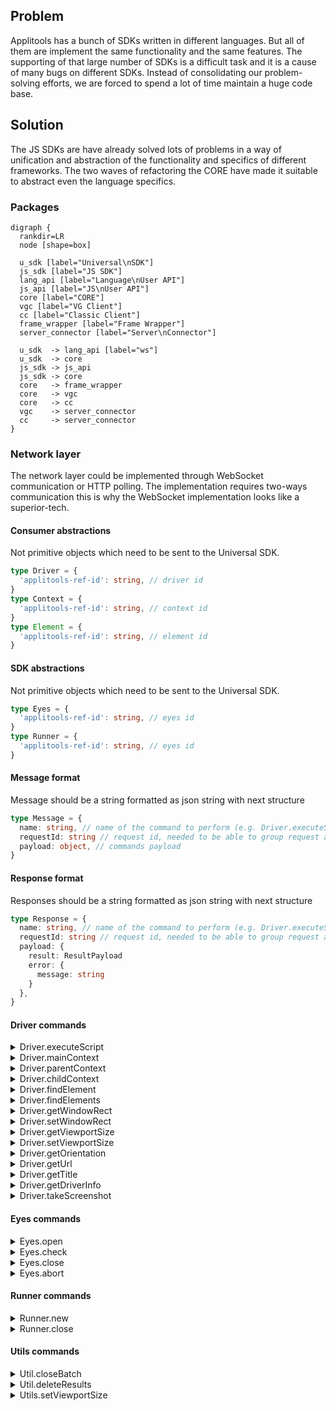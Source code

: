 ## Problem
Applitools has a bunch of SDKs written in different languages. But all of them are implement the same functionality and the same features. The supporting of that large number of SDKs is a difficult task and it is a cause of many bugs on different SDKs. Instead of consolidating our problem-solving efforts, we are forced to spend a lot of time maintain a huge code base.

## Solution
The JS SDKs are have already solved lots of problems in a way of unification and abstraction of the functionality and specifics of different frameworks. The two waves of refactoring the CORE have made it suitable to abstract even the language specifics.

### Packages

```graphviz
digraph {
  rankdir=LR
  node [shape=box]

  u_sdk [label="Universal\nSDK"]
  js_sdk [label="JS SDK"]
  lang_api [label="Language\nUser API"]
  js_api [label="JS\nUser API"]
  core [label="CORE"]
  vgc [label="VG Client"]
  cc [label="Classic Client"]
  frame_wrapper [label="Frame Wrapper"]
  server_connector [label="Server\nConnector"]

  u_sdk  -> lang_api [label="ws"]
  u_sdk  -> core
  js_sdk -> js_api
  js_sdk -> core
  core   -> frame_wrapper
  core   -> vgc
  core   -> cc
  vgc    -> server_connector
  cc     -> server_connector
}
```

### Network layer
The network layer could be implemented through WebSocket communication or HTTP polling. The implementation requires two-ways communication this is why the WebSocket implementation looks like a superior-tech.

#### Consumer abstractions
Not primitive objects which need to be sent to the Universal SDK.
```ts
type Driver = {
  'applitools-ref-id': string, // driver id
}
type Context = {
  'applitools-ref-id': string, // context id
}
type Element = {
  'applitools-ref-id': string, // element id
}
```

#### SDK abstractions
Not primitive objects which need to be sent to the Universal SDK.
```ts
type Eyes = {
  'applitools-ref-id': string, // eyes id
}
type Runner = {
  'applitools-ref-id': string, // eyes id
}
```

#### Message format
Message should be a string formatted as json string with next structure
```ts
type Message = {
  name: string, // name of the command to perform (e.g. Driver.executeScript or Eyes.open)
  requestId: string // request id, needed to be able to group request and response
  payload: object, // commands payload
}
```

#### Response format
Responses should be a string formatted as json string with next structure
```ts
type Response = {
  name: string, // name of the command to perform (e.g. Driver.executeScript or Eyes.open)
  requestId: string // request id, needed to be able to group request and response
  payload: {
    result: ResultPayload
    error: {
      message: string
    }
  },
}
```

#### Driver commands
<details>
  <summary>Driver.executeScript</summary>

  ```ts
  type RequestPayload = {
    contextId: string, // id of the context to execute script in
    script: // script to execute
    args: Array<any>, // an array of arguments which need to be passed to execute script function.
  }

  type ResultPayload = any, // the value returned from the script
  ```
</details>

<details>
  <summary>Driver.mainContext</summary>

  ```ts
  type RequestPayload = {
    context: Context, // id of the context to return main context for
  }

  type ResultPayload = Context, // id of the main context. Might be the same as one passed if context if already main
  ```
</details>

<details>
  <summary>Driver.parentContext</summary>

  ```ts
  type RequestPayload = {
    context: Context, // id of the context to return parent context for
  }

  type ResultPayload = Context, // id of the parent context. Might be the same as one passed if context is main
  ```
</details>

<details>
  <summary>Driver.childContext</summary>

  ```ts
  type RequestPayload = {
    context: Context, // id of the context to return parent context for
    element: Element, // frame element
  }

  type ResultPayload = Context, // id of the child context. Might be the same as one passed if context is main
  ```
</details>

<details>
  <summary>Driver.findElement</summary>

  ```ts
  type RequestPayload = {
    context: Context, // id of the context to find an element in
    selector: {
      type: string, // selector type (e.g. css, xpath, etc.)
      selector: string, // selector value
    },
  }

  type ResultPayload = Element | null, // id of the element or null if element is not found
  ```
</details> 

<details>
  <summary>Driver.findElements</summary>

  ```ts
  type RequestPayload = {
    context: Context, // id of the context to find an elements in
    selector: {
      type: string, // selector type (e.g. css, xpath, etc.)
      selector: string, // selector value
    },
  }

  type ResultPayload = Array<Element>, // elements found for specific selector in specific context
  ```
</details>

<details>
  <summary>Driver.getWindowRect</summary>

  ```ts
  type RequestPayload = {
    driver: Driver, // driver to get window rect for
  }

  type ResultPayload = {
    x: number, // offset relative to the left edge of the screen
    y: number, // offset relative to the top edge of the screen
    width: number, // width of the window
    height: number, // height of the window
  }
  ```
</details>

<details>
  <summary>Driver.setWindowRect</summary>

  ```ts
  type RequestPayload = {
    driver: Driver, // driver to set window rect for
    rect: {
      x: number, // window offset relative to the left edge of the screen
      y: number, // window offset relative to the top edge of the screen
      width: number, // width of the window
      height: number, // height of the window
    },
  }

  type ResultPayload = null
  ```
</details>

<details>
  <summary>Driver.getViewportSize</summary>

  ```ts
  type RequestPayload = {
    driver: Driver, // driver to get viewport size for
  }

  type ResultPayload = {
    width: number, // viewport width
    height: number, // viewport height
  }
  ```
</details>

<details>
  <summary>Driver.setViewportSize</summary>

  ```ts
  type RequestPayload = {
    driver: Driver, // driver to set viewport size for
    size: {
      width: number, // viewport width
      height: number, // viewport height
    },
  }

  type ResultPayload = null
  ```
</details>

<details>
  <summary>Driver.getOrientation</summary>

  ```ts
  type RequestPayload = {
    driver: Driver, // driver to get orientation of
  }

  type ResultPayload = 'portrait'|'portrait-upside-down'|'landscape'|'landscape-right'|'landscape-left' // device orientation
  ```
</details>

<details>
  <summary>Driver.getUrl</summary>

  ```ts
  type RequestPayload = {
    driver: Driver, // driver to get orientation of
  }

  type ResultPayload = string // url of the current page
  ```
</details>

<details>
  <summary>Driver.getTitle</summary>

  ```ts
  type RequestPayload = {
    driver: Driver, // driver to get orientation of
  }

  type ResultPayload = string // title of the current page
  ```
</details>

<details>
  <summary>Driver.getDriverInfo</summary>

  ```ts
  type RequestPayload = {
    driver: Driver, // driver to get information about
  }

  type ResultPayload = {
    sessionId?: string, // webdriver session id
    isMobile?: boolean, // true if running on mobile device
    isNative?: boolean, // true if running a native app instead of browser,
    deviceName?: string, // device name if possible to extract
    platformName?: string, // platform name if possible to extract,
    platformVersion?: string, // platform version if possible to extract,
    browserName?: // browser name if possible to extract,
    browserVersion?: // browser version if possible to extract,
  }
  ```
</details>

<details>
  <summary>Driver.takeScreenshot</summary>

  ```ts
  type RequestPayload = {
    driver: Driver, // driver to take screenshot of
  }

  type ResultPayload = Buffer | ArrayBuffer | string // image data, if sent as a string should be base64 encoded
  ```
</details>



#### Eyes commands
<details>
  <summary>Eyes.open</summary>

  ```ts
  type RequestPayload = {
    driver: Driver,
    config: EyesConfiguration,
    runner?: Runner
  }

  type ResultPayload = Eyes
  ```
</details>

<details>
  <summary>Eyes.check</summary>

  ```ts
  type RequestPayload = {
    eyes: Eyes,
    checkSettings: CheckSettings,
  }

  type ResultPayload = MatchResult
  ```
</details>

<details>
  <summary>Eyes.close</summary>

  ```ts
  type RequestPayload = {
    eyes: Eyes,
  }

  type ResultPayload = TestResults
  ```
</details>

<details>
  <summary>Eyes.abort</summary>

  ```ts
  type RequestPayload = {
    eyes: Eyes,
  }

  type ResultPayload = TestResults
  ```
</details>

#### Runner commands
<details>
  <summary>Runner.new</summary>

  ```ts
  type RequestPayload = null

  type ResultPayload = Runner
  ```
</details>

<details>
  <summary>Runner.close</summary>

  ```ts
  type RequestPayload = {runner: Runner}

  type ResultPayload = TestResults[]
  ```
</details>

#### Utils commands
<details>
  <summary>Util.closeBatch</summary>

  ```ts
  type RequestPayload = unknown

  type ResultPayload = unknow
  ```
</details>

<details>
  <summary>Util.deleteResults</summary>

  ```ts
  type RequestPayload = unknown

  type ResultPayload = unknow
  ```
</details>

<details>
  <summary>Utils.setViewportSize</summary>

  ```ts
  type RequestPayload = {
    driver: Driver,
    size: {
      width: number,
      height: number,
    },
  }

  type ResultPayload = unknow
  ```
</details>